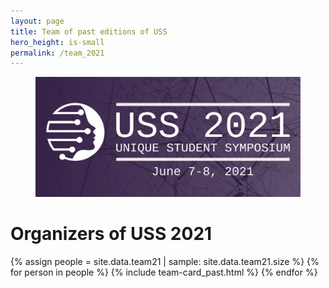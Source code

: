 ```yaml
---
layout: page
title: Team of past editions of USS
hero_height: is-small
permalink: /team_2021
---
```


<section class="hero is-primary">
  <div class="hero-body">
    <figure class="image is-5by2">
      <img src="assets/img/USS2021/banner-1-v1.png" alt="{{'USS21'}}">
    </figure>
  </div>
</section>


# Organizers of USS 2021

{% assign people = site.data.team21 | sample: site.data.team21.size %}
{% for person in people %}
    {% include team-card_past.html %}
{% endfor %}
